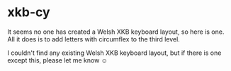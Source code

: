 xkb-cy
======

It seems no one has created a Welsh XKB keyboard layout, so here is one. All it does is to add letters with circumflex to the third level.

I couldn't find any existing Welsh XKB keyboard layout, but if there is one except this, please let me know ☺
